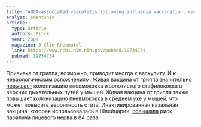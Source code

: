 ```yaml
---
title: "ANCA-associated vasculitis following influenza vaccination: causal association or mere coincidence?"
analyst: amantonio
article:
  type: article
  authors: Birck
  year: 2009
  magazine: J Clin Rheumatol
  link: https://www.ncbi.nlm.nih.gov/pubmed/19734734
  pubmed: 19734734
---
```


Прививка от гриппа, возможно, приводит иногда к васкулиту. И к [неврологическим](http://www.scielo.br/scielo.php?script=sci_arttext&pid=S0004-282X2014000700496) осложнениям.
Живая вакцина от гриппа значительно [повышает](https://www.ncbi.nlm.nih.gov/pmc/articles/PMC3944816) колонизацию пневмококка и золотистого стафилококка в верхних дыхательных путей у мышей.
Живая вакцина от гриппа также [повышает](https://www.ncbi.nlm.nih.gov/pmc/articles/PMC4654764) колонизацию пневмококка в среднем ухе у мышей, что может повысить вероятность отита.
Инактивированная назальная вакцина, которая использовалась в Швейцарии, [повышала](https://www.ncbi.nlm.nih.gov/pubmed/14985487) риск паралича лицевого нерва в 84 раза.
